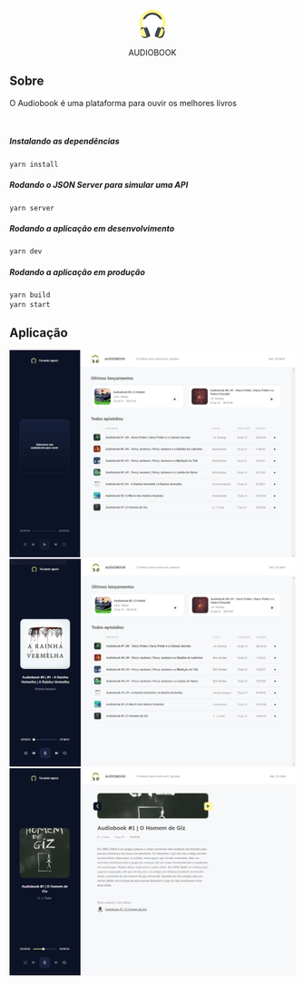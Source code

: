 <br />
<p align="center" >
    <img src="./public/headphones.svg" alt="AUDIOBOOK" width="50">
</p>
<p align="center" >
    <span>AUDIOBOOK</span>
</p>

## Sobre

O Audiobook é uma plataforma para ouvir os melhores livros

<br />

##### Instalando as dependências

```sh
yarn install
```

##### Rodando o JSON Server para simular uma API

```sh
yarn server
```

##### Rodando a aplicação em desenvolvimento

```sh
yarn dev
```

##### Rodando a aplicação em produção

```sh
yarn build
yarn start
```


## Aplicação

<p align="center">
  <img src="https://raw.githubusercontent.com/jugiorgi/AudioBook/main/src/assets/dashboard.PNG" width="800" alt="dashboard">
  <img src="https://raw.githubusercontent.com/jugiorgi/AudioBook/main/src/assets/tocando.PNG" width="800" alt="tocando">
  <img src="https://raw.githubusercontent.com/jugiorgi/AudioBook/main/src/assets/episodio.PNG" width="800" alt="episodio">
</p>
